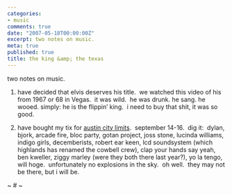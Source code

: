 ```yaml
---
categories:
- music
comments: true
date: "2007-05-18T00:00:00Z"
excerpt: two notes on music.
meta: true
published: true
title: the king &amp; the texas
---
```


two notes on music.

1) have decided that elvis deserves his title.  we watched this video of his from 1967 or 68 in Vegas.  it was wild.  he was drunk. he sang. he wooed. simply: he is the flippin’ king.  i need to buy that shit, it was so good.

2) have bought my tix for [austin city limits][1].  september 14-16.  dig it:  dylan, bjork, arcade fire, bloc party, gotan project, joss stone, lucinda williams, indigo girls, decemberists, robert ear keen, lcd soundsystem (which highlands has renamed the cowbell crew), clap your hands say yeah, ben kweller, ziggy marley (were they both there last year?), yo la tengo, will hoge.  unfortunately no explosions in the sky.  oh well.  they may not be there, but i will be.  

 [1]: http://www.aclfestival.com/lineup.aspx

~ # ~
